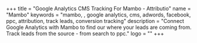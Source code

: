 +++
title = "Google Analytics CMS Tracking For Mambo - Attributio"
name = "Mambo"
keywords = "mambo, , google analytics, cms, adwords, facebook, ppc, attribution, track leads, conversion tracking"
description = "Connect Google Analytics with Mambo to find our where your leads are coming from. Track leads from the source - from search to ppc."
logo = ""
+++
